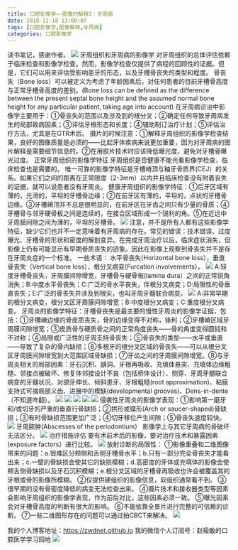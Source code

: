 ```yaml
---
title: 口腔影像学——图像的解释3：牙周病
date: 2018-11-18 13:00:07
tags: [口腔影像学,图像解释,牙周病]
categories: 口腔影像学
---
```

读书笔记，感谢作者。
![](https://zymblog-1258069789.cos.ap-chengdu.myqcloud.com/blog0023-kqyxx-txjs-yzb/01.jpg)
牙周组织和牙周病的影像学
对牙周组织的总体评估依赖于临床检查和影像学检查。然而，影像学检查仅提供了病程的回顾性的证据。但是，它们可以用来评估受影响患牙的形态，以及牙槽骨丧失的类型和程度。
骨丧失（Bone loss）可以被定义为考虑了年龄因素后，对任何患者的目前牙槽骨高度与正常牙槽骨高度的差别。(Bone loss can be defined as the difference between the present septal bone height and the assumed normal bone height for any particular patient, taking age into account)
在牙周病诊治中影像学主要用于：①骨丧失的范围以及涉及到的根分叉；②确定任何导致牙周病发生的局部致病因素；③评估牙根形态和长度；④辅助制订治疗计划；⑤评估治疗方法，尤其是在GTR术后。
摄片的时候注意：①解释牙周组织的影像学检查结果，良好的图像质量是必须的——比起牙体疾病来说更加重要，因为对牙周病的图片解释是需要细节信息的。②在用胶片技术时应该降低曝光度，避免对牙槽骨曝光过度。
正常牙周组织的影像学特征
牙周组织是否健康不能光看影像学检查，临床检查也是需要的。
唯一可靠的影像学特征是牙槽嵴顶与釉牙骨质界(CEJ）的关系。如果它们之间的距离在正常限度（2-3mm）以内并且临床检查没有附着丧失的证据，就可以说患者没有牙周炎。
健康牙周组织的影像学特征：①后牙区域有薄的，光滑的，平坦的牙槽骨边缘；②在前牙区有薄的，平坦的，点状的牙槽骨边缘。③牙槽嵴顶并不总是很明显的，在前牙区在牙齿之间只有少量的骨质；④牙槽骨与邻牙硬骨板之间是连续的，在接合区域形成一个锐利的角。⑤在近远中牙周膜间隙之间为薄的，平坦的牙槽骨。
![](https://zymblog-1258069789.cos.ap-chengdu.myqcloud.com/blog0023-kqyxx-txjs-yzb/02.jpg)
注意，并不是所有人都有这些影像学特征，缺少它们也并不一定意味着有牙周病的存在。常见的错误：技术错误、过度曝光、牙槽骨的形状和密度的解剖变异。在完成牙周治疗以后，临床症状消失，但影像上仍有可能显示有早期骨质丧失的迹象。因此在影像上观察到骨丧失并不是存在牙周炎症的一个标准。
一些术语：
水平骨丧失(Horizontal bone loss），垂直骨丧失（Vertical bone loss），根分叉病变(Furcation involvements）。
![](https://zymblog-1258069789.cos.ap-chengdu.myqcloud.com/blog0023-kqyxx-txjs-yzb/03.jpg)
A:轻度牙槽骨丧失，牙周膜间隙增宽，牙槽骨与硬骨板(lamina dura）之间的正常锐角消失；B:中度水平骨丧失；C:广泛的骨水平丧失，伴根分叉病变；D:局限性的骨垂直丧失；E:广泛的骨丧失并涉及到根尖，也叫牙周牙髓联合病变。
![](https://zymblog-1258069789.cos.ap-chengdu.myqcloud.com/blog0023-kqyxx-txjs-yzb/04.jpg)
A:非常早期的根分叉病变，根分叉区牙周膜间隙增宽；B:中度根分叉病变；C:重度根分叉病变。
牙周炎的影像学特征：牙槽骨丧失是最主要的慢性牙周炎的影像学证据，包括：①牙槽嵴边缘的骨皮质丧失，骨的边缘变得不对称，锋利；②牙槽嵴区域牙周膜间隙增宽；③皮质骨与硬质骨之间的正常角度丧失——骨的角度变得圆钝和不对称；④局限或广泛性的牙周支持骨丧失；⑤骨丧失的类型——水平或垂直——导致了复杂的骨内缺损；⑥多根牙的根分叉区域的骨丧失——可以从根分叉区牙周膜间隙增宽到大范围区域骨缺损；⑦牙齿之间的牙周膜间隙增宽。⑧与牙周炎相关的局部因素：牙石沉积、龋洞、牙根再吸收、充填体悬突、充填体边缘粗糙、邻接点被破坏、修复体邻接设计不良（包括桥体设计）、侧穿、牙周牙髓联合病变的牙髓状况、对颌牙伸长、倾斜患牙、牙根粗糙(root approximation)、粘膜支持式可摘局部义齿、进展中的楔缺(developmental grooves)、Dens-in-dente（不知道咋翻）。
![](https://zymblog-1258069789.cos.ap-chengdu.myqcloud.com/blog0023-kqyxx-txjs-yzb/05.jpg)
![](https://zymblog-1258069789.cos.ap-chengdu.myqcloud.com/blog0023-kqyxx-txjs-yzb/06.jpg)
![](https://zymblog-1258069789.cos.ap-chengdu.myqcloud.com/blog0023-kqyxx-txjs-yzb/07.jpg)
![](https://zymblog-1258069789.cos.ap-chengdu.myqcloud.com/blog0023-kqyxx-txjs-yzb/08.jpg)
![](https://zymblog-1258069789.cos.ap-chengdu.myqcloud.com/blog0023-kqyxx-txjs-yzb/09.jpg)
侵袭性牙周炎的影像学表现：①影响第一磨牙和/或切牙的严重的垂直行骨缺损；②拱形或蝶形(Arch or saucer-shaped)骨缺损；③有时骨缺损范围更加广泛；④切牙移位产生间隙；⑤骨丧失速度较快。
![](https://zymblog-1258069789.cos.ap-chengdu.myqcloud.com/blog0023-kqyxx-txjs-yzb/10.jpg)
牙周脓肿(Abscesses of the periodontium）
影像学上与其它牙周病的骨破坏无法区分。
![](https://zymblog-1258069789.cos.ap-chengdu.myqcloud.com/blog0023-kqyxx-txjs-yzb/11.jpg)
治疗措施评估
要有术前术后的影像，要对治疗技术和暴露因素(exposure factors）进行比较。
![](https://zymblog-1258069789.cos.ap-chengdu.myqcloud.com/blog0023-kqyxx-txjs-yzb/12.jpg)
放射诊断的局限性：
①影像重叠和二维图像带来的问题：a.很难区分颊侧和舌侧牙槽骨水平；b.只有一部分完全骨丧失才能看出来；c.一壁的骨缺损会使其它的缺损模糊；d.高密度的牙体或充填体的影像会使颊舌侧骨缺损以及牙石沉积模糊；e.根分叉区域的牙槽骨再吸收也许会被覆盖其的牙根或骨的影像所模糊。
②仅提供硬组织的影像信息，软组织通常看不到。
③很早期的没有骨密度降低的病变无法检查出来。
④摄片技术和接收器类型等因素会影响牙周组织的影像学表现，作为前后对比，这些因素必须一致。
⑤曝光因素会对牙槽骨高度的判断有很大的影响。
⑥不能依靠全景片进行完整的可信赖的诊断。
⑦一些二维图形存在的问题可以通过拍CBCT来解决。
![](https://zymblog-1258069789.cos.ap-chengdu.myqcloud.com/blog0023-kqyxx-txjs-yzb/13.jpg)

我的个人博客地址：https://zwdnet.github.io
我的微信个人订阅号：赵瑜敏的口腔医学学习园地
![](https://zymblog-1258069789.cos.ap-chengdu.myqcloud.com/other/wx.jpg)

